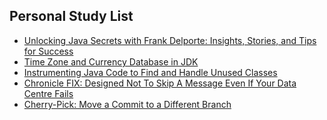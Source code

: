 ## Personal Study List
<!-- BLOG-POST-LIST:START -->
- [Unlocking Java Secrets with Frank Delporte: Insights, Stories, and Tips for Success](https://foojay.io/today/unlocking-java-secrets-with-frank-delporte-insights-stories-and-tips-for-success/)
- [Time Zone and Currency Database in JDK](https://foojay.io/today/time-zone-and-currency-database-in-jdk/)
- [Instrumenting Java Code to Find and Handle Unused Classes](https://foojay.io/today/instrumenting-java-code-to-find-and-handle-unused-classes/)
- [Chronicle FIX: Designed Not To Skip A Message Even If Your Data Centre Fails](https://foojay.io/today/chronicle-fix-designed-not-to-skip-a-message-even-if-your-data-centre-fails/)
- [Cherry-Pick: Move a Commit to a Different Branch](https://foojay.io/today/cherry-pick-move-a-commit-to-a-different-branch/)
<!-- BLOG-POST-LIST:END -->  
